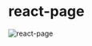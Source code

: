 # react-page

![react-page](https://user-images.githubusercontent.com/97990522/224338102-4565c521-acdb-4189-9ee9-744da6d84799.png)
